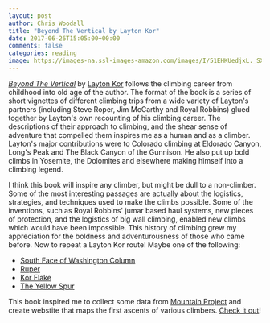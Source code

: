 ```yaml
---
layout: post
author: Chris Woodall
title: "Beyond The Vertical by Layton Kor"
date: 2017-06-26T15:05:00+00:00
comments: false
categories: reading
image: https://images-na.ssl-images-amazon.com/images/I/51EHKUedjxL._SX403_BO1,204,203,200_.jpg
---
```


_[Beyond The Vertical]_ by [Layton Kor] follows the climbing career from
childhood into old age of the author. The format of the book is a series of
short vignettes of different climbing trips from a wide variety of Layton's
partners (including Steve Roper, Jim McCarthy and Royal Robbins) glued
together by Layton's own recounting of his climbing career.
The descriptions of their approach to climbing, and the shear sense of adventure
that compelled them inspires me as a human and as a climber. Layton's major
contributions were to Colorado climbing at Eldorado Canyon, Long's Peak and
The Black Canyon of the Gunnison. He also put up bold climbs in Yosemite,
the Dolomites and elsewhere making himself into a climbing legend.

I think this book will inspire any climber, but might be dull to a  non-climber.
Some of the most interesting passages are actually about the logistics, strategies,
and techniques used to make the climbs possible. Some of the inventions, such
as Royal Robbins' jumar based haul systems, new pieces of protection, and the
logistics of big wall climbing, enabled new climbs which would have
been impossible. This history of climbing grew my appreciation
for the boldness and adventurousness of those who came before. Now to repeat
a Layton Kor route! Maybe one of the following:

- [South Face of Washington Column](https://www.mountainproject.com/v/south-face/105847471)
- [Ruper](https://www.mountainproject.com/v/105748774?search=1&type=route&method=resultsPage&query=Ruper)
- [Kor Flake](https://www.mountainproject.com/v/kors-flake/105749071)
- [The Yellow Spur](https://www.mountainproject.com/v/105748657?search=1&type=route&method=resultsPage&query=the%20Yellow%20Spur)

This book inspired me to collect some data from [Mountain Project][mp] and
create webstite that maps the first ascents of various climbers. [Check it out][wcw]!

[Layton Kor]: https://en.wikipedia.org/wiki/Layton_Kor
[Beyond The Vertical]: https://www.amazon.com/Beyond-Vertical-Layton-Kor/dp/0762781394
[mp]: http://mountainproject.com
[wcw]: http://who-climbed-what.herokuapp.com/
